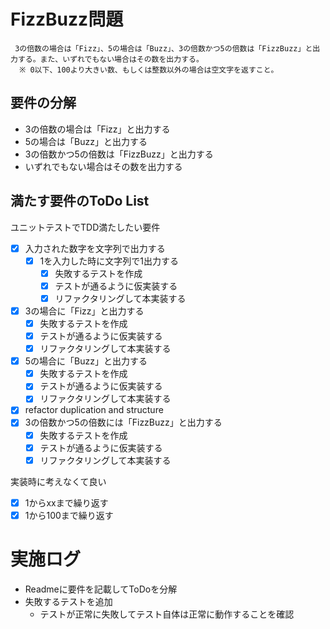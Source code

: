 # FizzBuzz問題

     3の倍数の場合は「Fizz」、5の場合は「Buzz」、3の倍数かつ5の倍数は「FizzBuzz」と出力する。また、いずれでもない場合はその数を出力する。
      ※ 0以下、100より大きい数、もしくは整数以外の場合は空文字を返すこと。

## 要件の分解
- 3の倍数の場合は「Fizz」と出力する
- 5の場合は「Buzz」と出力する
- 3の倍数かつ5の倍数は「FizzBuzz」と出力する
- いずれでもない場合はその数を出力する

## 満たす要件のToDo List
ユニットテストでTDD満たしたい要件
- [x] 入力された数字を文字列で出力する
  - [x] 1を入力した時に文字列で1出力する
    - [x] 失敗するテストを作成
    - [x] テストが通るように仮実装する
    - [x] リファクタリングして本実装する
- [x] 3の場合に「Fizz」と出力する
  - [x] 失敗するテストを作成
  - [x] テストが通るように仮実装する
  - [x] リファクタリングして本実装する
- [x] 5の場合に「Buzz」と出力する
  - [x] 失敗するテストを作成
  - [x] テストが通るように仮実装する
  - [x] リファクタリングして本実装する
- [x] refactor duplication and structure
- [x] 3の倍数かつ5の倍数には「FizzBuzz」と出力する
  - [x] 失敗するテストを作成
  - [x] テストが通るように仮実装する
  - [x] リファクタリングして本実装する

実装時に考えなくて良い
- [x] 1からxxまで繰り返す
- [x] 1から100まで繰り返す

# 実施ログ
- Readmeに要件を記載してToDoを分解
- 失敗するテストを追加
  - テストが正常に失敗してテスト自体は正常に動作することを確認